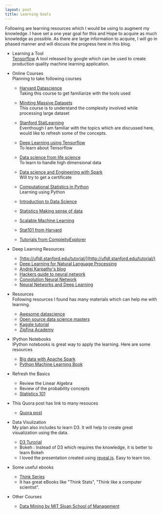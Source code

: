 ```yaml
---
layout: post
title: Learning Goals
---
```


Following are learning resources which I would be using to 
augment my knowledge. I have set a one year goal for this and 
Hope to acquire as much knowledge as possible. 
As there are large information to acquire, I will go in phased 
manner and will discuss the progress here in this blog.

* Learning a Tool  
  [Tensorflow](https://www.tensorflow.org) A tool released by 
  google which can be used to create production quality machine 
  learning application.
  
* Online Courses  
Planning to take following courses  
   * [Harvard Datascience](http://cs109.github.io/2015/pages/videos.html)  
     Taking this course to get familiarize with the tools used
 
   * [Miniting Massive Datasets](https://www.coursera.org/course/mmds)  
     This course is to understand the complexity involved while processing large dataset
   
   * [Stanford StatLearning](https://lagunita.stanford.edu/courses/HumanitiesScience/StatLearning/Winter2014/about)  
     Eventhough I am familiar with the topics which are discussed here, would like to refresh some of the concepts.</li>

   * [Deep Learning using Tensorflow](https://www.udacity.com/course/deep-learning--ud730)  
     To learn about Tensorflow

   * [Data science from life science](https://www.edx.org/course/data-analysis-life-sciences-4-high-harvardx-ph525-4x-0)  
     To learn to handle high dimensional data
    
   * [Data science and Engineering with Spark](https://www.edx.org/xseries/data-science-engineering-spark#courses)   
     Will try to get a certificate
   
   * [Computational Statistics in Python](http://people.duke.edu/~ccc14/sta-663/index.html)  
     Learning using Python
   
   * [Introduction to Data Science](https://www.coursera.org/course/datasci)
   * [Statistics Making sense of data](https://www.coursera.org/course/introstats)
   * [Scalable Machine Learning](https://courses.edx.org/courses/BerkeleyX/CS190.1x/1T2015/info)
   * [Stat101 from Harvard](http://isites.harvard.edu/icb/icb.do?keyword=k101665)
   * [Tutorials from CompleityExplorer](https://www.complexityexplorer.org/tutorials)


* Deep Learning Resources  
   * [http://ufldl.stanford.edu/tutorial/](http://ufldl.stanford.edu/tutorial/)
   * [Deep Learning for Natural Language Processing](http://cs224d.stanford.edu/syllabus.html)
   * [Andrej Karpathy's blog](http://karpathy.github.io/)
   * [Hackers guide to neural network](http://karpathy.github.io/neuralnets/)
   * [Convolution Neural Network](http://cs231n.github.io/)
   * [Neural Networks and Deep Learning](http://neuralnetworksanddeeplearning.com/)

* Resources  
  Following resources I found has many materials which can help me with learning.
  
  * [Awesome datascience](https://github.com/okulbilisim/awesome-datascience)
  * [Open source data science masters](http://datasciencemasters.org/)
  * [Kaggle tutorial](https://www.kaggle.com/wiki/Tutorials)
  * [Zipfina Academy](http://www.zipfianacademy.com/blog/post/46864003608/a-practical-intro-to-data-science)

* IPython Notebooks  
  IPython notebooks is great way to apply the learning. 
  Here are some resources
  
  * [Big data with Apache Spark](https://katrinadataing.wordpress.com/2015/12/29/big-data-with-apache-spark/)
  * [Python Machine Learning Book](https://github.com/rasbt/python-machine-learning-book)

* Refresh the Basics
  * Review the Linear Algebra
  * Review of the probability concepts
  * [Statistics 101](http://projects.iq.harvard.edu/stat110/youtube)

* This Quora post has link to many resouces
  * [Quora post](https://www.quora.com/How-can-I-become-a-data-scientist-1)


* Data Visulization  
  My plan also includes to learn D3. It will help to create great visualization using the data.
  
  * [D3 Turorial](https://www.dashingd3js.com/table-of-contents)
  * Bokeh : Instead of D3 which requires the knowledge, it is better to learn Bokeh
  * I loved the presentation created using [reveal.js](http://lab.hakim.se/reveal-js/). Easy to learn too.

* Some useful ebooks
  * [Think Series](http://greenteapress.com/wp/)
  * It has great eBooks like "Think Stats", "Think like a computer scientist".

* Other Courses
  * [Data Mining by MIT Sloan School of Management](http://ocw.mit.edu/courses/sloan-school-of-management/15-062-data-mining-spring-2003/lecture-notes/)
